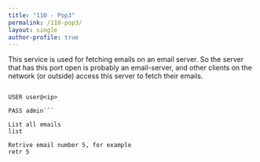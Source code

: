 ```yaml
---
title: "110 - Pop3"
permalink: /110-pop3/
layout: single
author-profile: true
---
```


This service is used for fetching emails on an email server. So the server that has this port open is probably an email-server, and other clients on the network (or outside) access this server to fetch their emails.

```telnet <ip>

USER user@<ip>

PASS admin```

List all emails
list

Retrive email number 5, for example
retr 5
